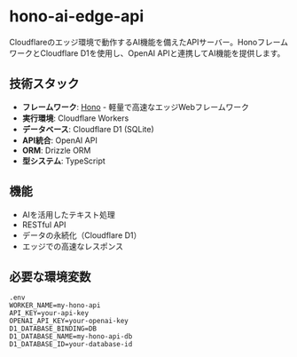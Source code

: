 # hono-ai-edge-api

Cloudflareのエッジ環境で動作するAI機能を備えたAPIサーバー。HonoフレームワークとCloudflare D1を使用し、OpenAI APIと連携してAI機能を提供します。

## 技術スタック

- **フレームワーク**: [Hono](https://hono.dev/) - 軽量で高速なエッジWebフレームワーク
- **実行環境**: Cloudflare Workers
- **データベース**: Cloudflare D1 (SQLite)
- **API統合**: OpenAI API
- **ORM**: Drizzle ORM
- **型システム**: TypeScript

## 機能

- AIを活用したテキスト処理
- RESTful API
- データの永続化（Cloudflare D1）
- エッジでの高速なレスポンス

## 必要な環境変数

```env
.env
WORKER_NAME=my-hono-api
API_KEY=your-api-key
OPENAI_API_KEY=your-openai-key
D1_DATABASE_BINDING=DB
D1_DATABASE_NAME=my-hono-api-db
D1_DATABASE_ID=your-database-id
```